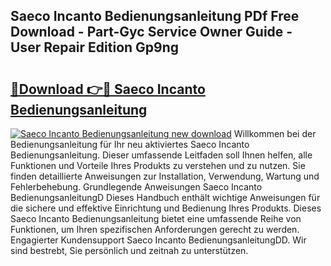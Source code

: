## Saeco Incanto Bedienungsanleitung PDf Free Download - Part-Gyc Service Owner Guide - User Repair Edition Gp9ng

# <h2><a href="http://df0yyqw.blite.top/?on=Saeco+Incanto+Bedienungsanleitung">🔗Download 👉🔴 Saeco Incanto Bedienungsanleitung</a></h2>

[![Saeco Incanto Bedienungsanleitung new download](https://i.imgur.com/lujVjoI.png)](http://df0yyqw.blite.top/?on=Saeco+Incanto+Bedienungsanleitung)
Willkommen bei der Bedienungsanleitung für Ihr neu aktiviertes Saeco Incanto Bedienungsanleitung. Dieser umfassende Leitfaden soll Ihnen helfen, alle Funktionen und Vorteile Ihres Produkts zu verstehen und zu nutzen. Sie finden detaillierte Anweisungen zur Installation, Verwendung, Wartung und Fehlerbehebung. Grundlegende Anweisungen Saeco Incanto BedienungsanleitungD Dieses Handbuch enthält wichtige Anweisungen für die sichere und effektive Einrichtung und Bedienung Ihres Produkts. Dieses Saeco Incanto Bedienungsanleitung bietet eine umfassende Reihe von Funktionen, um Ihren spezifischen Anforderungen gerecht zu werden. Engagierter Kundensupport Saeco Incanto BedienungsanleitungDD. Wir sind bestrebt, Sie persönlich und zeitnah zu unterstützen.
